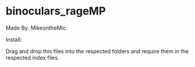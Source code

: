 # binoculars_rageMP

Made By: MikeontheMic

Install:

Drag and drop this files into the respected folders and require them in the respected index files.
